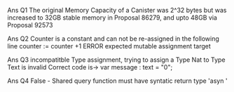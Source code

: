 Ans Q1 The original Memory Capacity of a Canister was 2^32 bytes but was increased to 32GB stable memory in Proposal 86279, and upto 48GB via Proposal 92573 

Ans Q2 Counter is a constant and can not be re-assigned in the following line
    counter := counter +1
    ERROR expected mutable assignment target
    
Ans Q3 incompatitble Type assignment, trying to assign a Type Nat to Type Text is invalid
    Correct code is->  var message : text = "0";
    
Ans Q4 False - Shared query function must have syntatic return type 'asyn <typ>'
    
    
